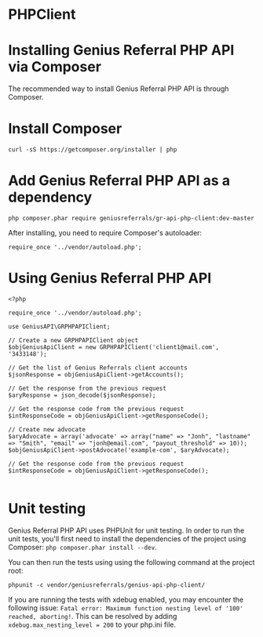 PHPClient
=========

# Installing Genius Referral PHP API via Composer

The recommended way to install Genius Referral PHP API is through Composer.

# Install Composer
```
curl -sS https://getcomposer.org/installer | php
```

# Add Genius Referral PHP API as a dependency
```
php composer.phar require geniusreferrals/gr-api-php-client:dev-master
```
After installing, you need to require Composer's autoloader:
```
require_once '../vendor/autoload.php';
```
# Using Genius Referral PHP API
```
<?php

require_once '../vendor/autoload.php';

use GeniusAPI\GRPHPAPIClient;

// Create a new GRPHPAPIClient object
$objGeniusApiClient = new GRPHPAPIClient('client1@mail.com', '3433148');

// Get the list of Genius Referrals client accounts
$jsonResponse = objGeniusApiClient->getAccounts();

// Get the response from the previous request
$aryResponse = json_decode($jsonResponse);

// Get the response code from the previous request
$intResponseCode = objGeniusApiClient->getResponseCode();

// Create new advocate
$aryAdvocate = array('advocate' => array("name" => "Jonh", "lastname" => "Smith", "email" => "jonh@email.com", "payout_threshold" => 10));
$objGeniusApiClient->postAdvocate('example-com', $aryAdvocate);

// Get the response code from the previous request
$intResponseCode = objGeniusApiClient->getResponseCode();
 
```

# Unit testing
Genius Referral PHP API uses PHPUnit for unit testing. In order to run the unit tests, you'll first need to install the dependencies of the project using Composer: ```php composer.phar install --dev```. 

You can then run the tests using using the following command at the project root:
```
phpunit -c vendor/geniusreferrals/genius-api-php-client/
```
If you are running the tests with xdebug enabled, you may encounter the following issue: ```Fatal error: Maximum function nesting level of '100' reached, aborting!```. This can be resolved by adding ```xdebug.max_nesting_level = 200``` to your php.ini file.
